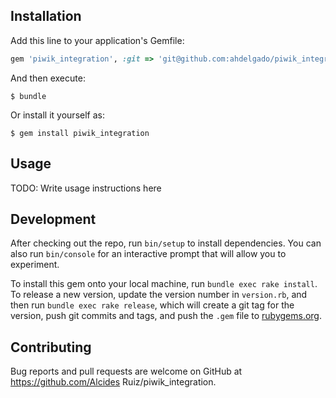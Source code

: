 ## Installation

Add this line to your application's Gemfile:

```ruby
gem 'piwik_integration', :git => 'git@github.com:ahdelgado/piwik_integration.git'
```

And then execute:

    $ bundle

Or install it yourself as:

    $ gem install piwik_integration

## Usage

TODO: Write usage instructions here

## Development

After checking out the repo, run `bin/setup` to install dependencies. You can also run `bin/console` for an interactive prompt that will allow you to experiment.

To install this gem onto your local machine, run `bundle exec rake install`. To release a new version, update the version number in `version.rb`, and then run `bundle exec rake release`, which will create a git tag for the version, push git commits and tags, and push the `.gem` file to [rubygems.org](https://rubygems.org).

## Contributing

Bug reports and pull requests are welcome on GitHub at https://github.com/Alcides Ruiz/piwik_integration.

